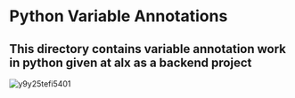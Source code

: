 # Python Variable Annotations

## This directory contains variable annotation work in python given at alx as a backend project

![y9y25tefi5401](https://user-images.githubusercontent.com/85700432/211202959-da4def60-dcc3-4a4d-9411-9f40101a0822.png)
